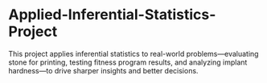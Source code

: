 # Applied-Inferential-Statistics-Project
This project applies inferential statistics to real-world problems—evaluating stone for printing, testing fitness program results, and analyzing implant hardness—to drive sharper insights and better decisions.
